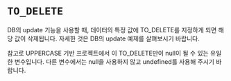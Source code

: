 # `TO_DELETE`
DB의 update 기능을 사용할 때, 데이터의 특정 값에 TO_DELETE를 지정하게 되면 해당 값이 삭제됩니다.
자세한 것은 DB의 update 예제를 살펴보시기 바랍니다.

참고로 UPPERCASE 기반 프로젝트에서 이 TO_DELETE만이 null이 될 수 있는 유일한 변수입니다.
다른 변수에서는 null을 사용하지 않고 undefined를 사용해 주시기 바랍니다.
